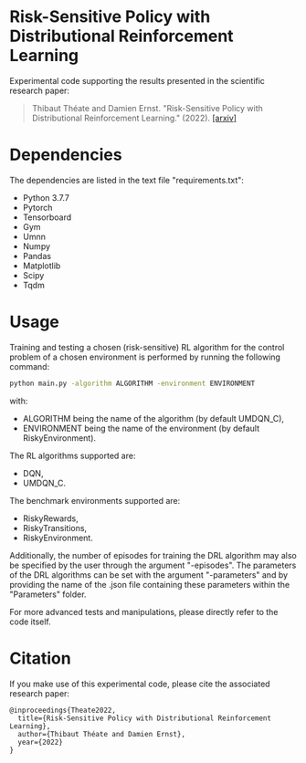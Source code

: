 # Risk-Sensitive Policy with Distributional Reinforcement Learning

Experimental code supporting the results presented in the scientific research paper:
> Thibaut Théate and Damien Ernst. "Risk-Sensitive Policy with Distributional Reinforcement Learning." (2022).
> [[arxiv]](https://arxiv.org/abs/)



# Dependencies

The dependencies are listed in the text file "requirements.txt":
* Python 3.7.7
* Pytorch
* Tensorboard
* Gym
* Umnn
* Numpy
* Pandas
* Matplotlib
* Scipy
* Tqdm



# Usage

Training and testing a chosen (risk-sensitive) RL algorithm for the control problem of a chosen environment is performed by running the following command:

```bash
python main.py -algorithm ALGORITHM -environment ENVIRONMENT
```

with:
* ALGORITHM being the name of the algorithm (by default UMDQN_C),
* ENVIRONMENT being the name of the environment (by default RiskyEnvironment).

The RL algorithms supported are:
* DQN,
* UMDQN_C.

The benchmark environments supported are:
* RiskyRewards,
* RiskyTransitions,
* RiskyEnvironment.

Additionally, the number of episodes for training the DRL algorithm may also be specified by the user through the argument "-episodes". The parameters of the DRL algorithms can be set with the argument "-parameters" and by providing the name of the .json file containing these parameters within the "Parameters" folder.

For more advanced tests and manipulations, please directly refer to the code itself.



# Citation

If you make use of this experimental code, please cite the associated research paper:

```
@inproceedings{Theate2022,
  title={Risk-Sensitive Policy with Distributional Reinforcement Learning},
  author={Thibaut Théate and Damien Ernst},
  year={2022}
}
```